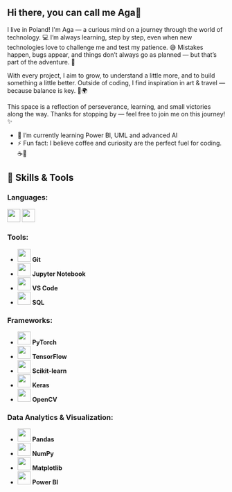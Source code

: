 ## Hi there, you can call me Aga👋

I live in Poland! I'm Aga — a curious mind on a journey through the world of technology. 💻
I’m always learning, step by step, even when new technologies love to challenge me and test my patience. 😅
Mistakes happen, bugs appear, and things don’t always go as planned — but that’s part of the adventure. 🤠

With every project, I aim to grow, to understand a little more, and to build something a little better.
Outside of coding, I find inspiration in art & travel — because balance is key. 🎨🌍

This space is a reflection of perseverance, learning, and small victories along the way.
Thanks for stopping by — feel free to join me on this journey! ✨

- 🌱 I’m currently learning Power BI, UML and advanced AI
- ⚡ Fun fact: I believe coffee and curiosity are the perfect fuel for coding. ☕🚀


## 🔧 Skills & Tools

### **Languages:**
<img src="https://upload.wikimedia.org/wikipedia/commons/thumb/1/18/C_Programming_Language.svg/1200px-C_Programming_Language.svg.png" width="30" height="30"> <img src="https://upload.wikimedia.org/wikipedia/commons/c/c3/Python-logo-notext.svg" width="30" height="30">

### **Tools:**
- <img src="https://upload.wikimedia.org/wikipedia/commons/thumb/e/e0/Git-logo.svg/1280px-Git-logo.svg.png" width="30" height="30"> **Git**
- <img src="https://upload.wikimedia.org/wikipedia/commons/thumb/3/38/Jupyter_logo.svg/500px-Jupyter_logo.svg.png" width="30" height="30"> **Jupyter Notebook**
- <img src="https://upload.wikimedia.org/wikipedia/commons/thumb/7/73/Visual_Studio_Code_1.35_icon.svg/1280px-Visual_Studio_Code_1.35_icon.svg.png" width="30" height="30"> **VS Code**
- <img src="https://upload.wikimedia.org/wikipedia/commons/thumb/2/28/SQL_server_logo.svg/1280px-SQL_server_logo.svg.png" width="30" height="30"> **SQL**

### **Frameworks:**
- <img src="https://upload.wikimedia.org/wikipedia/commons/thumb/8/8c/PyTorch_logo.png/800px-PyTorch_logo.png" width="30" height="30"> **PyTorch**
- <img src="https://upload.wikimedia.org/wikipedia/commons/thumb/2/2d/TensorFlow_logo.svg/1200px-TensorFlow_logo.svg.png" width="30" height="30"> **TensorFlow**
- <img src="https://upload.wikimedia.org/wikipedia/commons/thumb/0/05/Scikit_learn_logo_small.svg/800px-Scikit_learn_logo_small.svg.png" width="30" height="30"> **Scikit-learn**
- <img src="https://upload.wikimedia.org/wikipedia/commons/8/8f/Keras_logo.png" width="30" height="30"> **Keras**
- <img src="https://upload.wikimedia.org/wikipedia/commons/thumb/6/68/OpenCV_Logo_2022.svg/800px-OpenCV_Logo_2022.svg.png" width="30" height="30"> **OpenCV**

### **Data Analytics & Visualization:**
- <img src="https://upload.wikimedia.org/wikipedia/commons/e/ed/Pandas_logo.svg" width="30" height="30"> **Pandas**
- <img src="https://upload.wikimedia.org/wikipedia/commons/8/8f/Numpy_logo_2020.svg" width="30" height="30"> **NumPy**
- <img src="https://upload.wikimedia.org/wikipedia/commons/0/01/Matplotlib_logo.svg" width="30" height="30"> **Matplotlib**
- <img src="https://upload.wikimedia.org/wikipedia/commons/thumb/0/0f/Power_BI_Logo_2022.svg/500px-Power_BI_Logo_2022.svg.png" width="30" height="30"> **Power BI**



